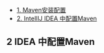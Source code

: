 
* [1. Maven安装配置](https://github.com/stevenli91748/Engineering-special/blob/master/Maven/Maven%E9%85%8D%E7%BD%AE.md)
* [2. IntellIJ IDEA 中配置Maven](#2-IDEA-中配置Maven)


## 2 IDEA 中配置Maven



